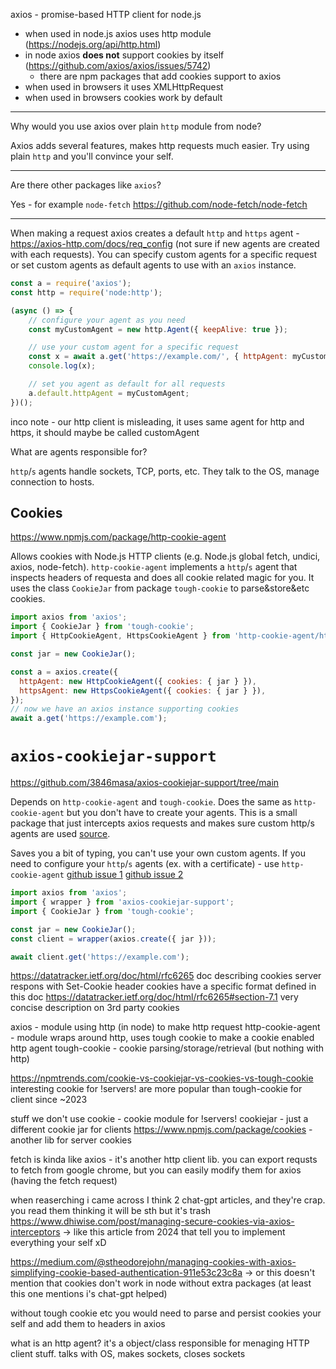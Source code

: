 axios - promise-based HTTP client for node.js
- when used in node.js axios uses http module (https://nodejs.org/api/http.html)
- in node axios __does not__ support cookies by itself (https://github.com/axios/axios/issues/5742)
  - there are npm packages that add cookies support to axios
- when used in browsers it uses XMLHttpRequest
- when used in browsers cookies work by default

---

Why would you use axios over plain `http` module from node?

Axios adds several features, makes http requests much easier. Try using plain `http` and you'll convince your self.

---

Are there other packages like `axios`?

Yes - for example `node-fetch` https://github.com/node-fetch/node-fetch

---

When making a request axios creates a default `http` and `https` agent - https://axios-http.com/docs/req_config (not sure if new agents are created with each requests). You can specify custom agents for a specific request or set custom agents as default agents to use with an `axios` instance.
```js
const a = require('axios');
const http = require('node:http');

(async () => {
    // configure your agent as you need
    const myCustomAgent = new http.Agent({ keepAlive: true });

    // use your custom agent for a specific request
    const x = await a.get('https://example.com/', { httpAgent: myCustomAgent });
    console.log(x);

    // set you agent as default for all requests
    a.default.httpAgent = myCustomAgent;
})();

```

inco note - our http client is misleading, it uses same agent for http and https, it should maybe be called customAgent

What are agents responsible for?

`http`/`s` agents handle sockets, TCP, ports, etc. They talk to the OS, manage connection to hosts.



## Cookies
https://www.npmjs.com/package/http-cookie-agent

Allows cookies with Node.js HTTP clients (e.g. Node.js global fetch, undici, axios, node-fetch).
`http-cookie-agent` implements a `http`/`s` agent that inspects headers of requesta and does all cookie related magic for you. It uses the class `CookieJar` from package `tough-cookie` to parse&store&etc cookies.



```js
import axios from 'axios';
import { CookieJar } from 'tough-cookie';
import { HttpCookieAgent, HttpsCookieAgent } from 'http-cookie-agent/http';

const jar = new CookieJar();

const a = axios.create({
  httpAgent: new HttpCookieAgent({ cookies: { jar } }),
  httpsAgent: new HttpsCookieAgent({ cookies: { jar } }),
});
// now we have an axios instance supporting cookies
await a.get('https://example.com');
```

# `axios-cookiejar-support`

https://github.com/3846masa/axios-cookiejar-support/tree/main

Depends on `http-cookie-agent` and `tough-cookie`.
Does the same as `http-cookie-agent` but you don't have to create your agents. This is a small package that just intercepts axios requests and makes sure custom http/s agents are used [source](https://github.com/3846masa/axios-cookiejar-support/blob/main/src/index.ts).

Saves you a bit of typing, you can't use your own custom agents. If you need to configure your `http`/`s` agents (ex. with a certificate) - use `http-cookie-agent` [github issue 1](https://github.com/3846masa/axios-cookiejar-support/issues/431) [github issue 2](https://github.com/3846masa/axios-cookiejar-support/issues/426)


```js
import axios from 'axios';
import { wrapper } from 'axios-cookiejar-support';
import { CookieJar } from 'tough-cookie';

const jar = new CookieJar();
const client = wrapper(axios.create({ jar }));

await client.get('https://example.com');
```






https://datatracker.ietf.org/doc/html/rfc6265
doc describing cookies
server respons with Set-Cookie header
    cookies have a specific format defined in this doc
https://datatracker.ietf.org/doc/html/rfc6265#section-7.1
    very concise description on 3rd party cookies



axios - module using http (in node) to make http request
http-cookie-agent - module wraps around http, uses tough cookie to make a cookie enabled http agent
tough-cookie - cookie parsing/storage/retrieval (but nothing with http)

https://npmtrends.com/cookie-vs-cookiejar-vs-cookies-vs-tough-cookie
    interesting cookie for !servers! are more popular than tough-cookie for client since ~2023

stuff we don't use
cookie - cookie module for !servers!
cookiejar - just a different cookie jar for clients
https://www.npmjs.com/package/cookies - another lib for server cookies

fetch is kinda like axios - it's another http client lib.
you can export requsts to fetch from google chrome, but you can easily modify them for axios (having the fetch request)


when reaserching i came across I think 2 chat-gpt articles, and they're crap.
you read them thinking it will be sth but it's trash
https://www.dhiwise.com/post/managing-secure-cookies-via-axios-interceptors
    -> like this article from 2024 that tell you to implement everything your self xD

https://medium.com/@stheodorejohn/managing-cookies-with-axios-simplifying-cookie-based-authentication-911e53c23c8a
    -> or this doesn't mention that cookies don't work in node without extra packages
    (at least this one mentions i's chat-gpt helped)



without tough cookie etc you would need to parse and persist cookies your self and add them to headers in axios

what is an http agent?
it's a object/class responsible for menaging HTTP client stuff. talks with OS, makes sockets, closes sockets
